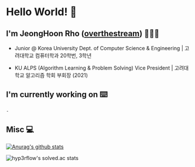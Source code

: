 # Hello World! 👋

## I'm JeongHoon Rho ([overthestream]) 👨🏻‍💻
    
- Junior @ Korea University Dept. of Computer Science & Engineering | 고려대학교 컴퓨터학과 20학번, 3학년

- KU ALPS (Algorithm Learning & Problem Solving) Vice President | 고려대학교 알고리즘 학회 부회장 (2021)

## I'm currently working on ⌨️

    -

## Misc 💻

[![Anurag's github stats](https://github-readme-stats.vercel.app/api?username=overthestream)](https://github.com/anuraghazra/github-readme-stats)

![hyp3rflow's solved.ac stats](https://github-readme-solvedac.hyp3rflow.vercel.app/api/?handle=bln01)

[overthestream]: https://github.com/overthestream
